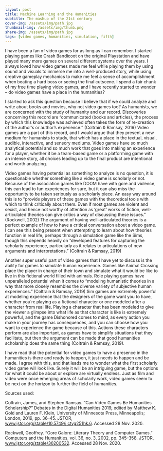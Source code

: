 ```yaml
---
layout: post
title: Machine Learning and the Humanities
subtitle: The mashup of the 21st century
cover-img: /assets/img/path.jpg
thumbnail-img: /assets/img/thumb.png
share-img: /assets/img/path.jpg
tags: [video games, humanities, simulation, fifth]
---
```


I have been a fan of video games for as long as I can remember. I started playing games like Crash Bandicoot on the original Playstation and have played many more games on several different systems over the years. I always loved how video games made me feel while playing them by using sound and visuals to immerse me into a well-produced story, while using creative gameplay mechanics to make me feel a sense of accomplishment when beating a hard boss or seeing the final cutscene. I spend a fair chunk of my free time playing video games, and I have recently started to wonder – do video games have a place in the humanities?

I started to ask this question because I believe that if we could analyze and write about books and movies, why not video games too? As humanists, we are concerned with the study of humanity and our record. Discoveries concerning this record are “communicated (books and articles), the process by which this knowledge was achieved often takes the form of re-creation of the author’s or author’s experience.” (Coltrain & Ramsay, 2019) Video games are a part of this record, and I would argue that they present a new medium for humanists to study, that which has a place in the textual, visual, audible, interactive, and sensory mediums. Video games have so much analytical potential and so much work that goes into making an experience for a player, whether it be a team-based game or a platforming game with an intense story, all choices leading up to the final product are intentional and worth analyzing. 

Video games having potential as something to analyze is no question, it is questionable whether something like a video game is scholarly or not. Because of the association games like DOOM have with gore and violence, this can lead to fun experiences for sure, but it can also miss the opportunity to be taken seriously as a scholarly piece. An easy way around this is to “provide players of these games with the theoretical tools with which to think critically about them. Even if most games are violent and sexist, and hence not worthy of attention as ‘great’ works of fiction, well-articulated theories can give critics a way of discussing these issues.” (Rockwell, 2002) The argument of having well-articulated theories is a perfect example of how to have a critical conversation about a video game. I can see this being present when attempting to learn about how theories function in real life, perhaps through a simulation game like the Sims, though this depends heavily on “developed features for capturing the scholarly experience, particularly as it relates to articulations of new arguments and interpretations.” (Coltrain & Ramsay, 2019)

Another super useful part of video games that I have yet to discuss is the ability for games to simulate human experience. Games like Animal Crossing place the player in charge of their town and simulate what it would be like to live in this fictional world filled with animals. Role playing games have unparalleled potential when it comes to “modeling humanistic theories in a way that more closely resembles the diverse variety of subjective human experiences.” (Coltrain & Ramsay, 2019) Sim games are extremely powerful at modeling experience that the designers of the game want you to have, whether you’re playing as a fictional character or one modeled after a character from real life. Playing a character that has been modeled to give the viewer a glimpse into what life as that character is like is extremely powerful, and the game Dishonored comes to mind, as every action you make in your journey has consequences, and you can choose how you want to experience the game because of this. Actions these characters perform are also important, as games have to simplify situations that they facilitate, but then the argument can be made that good humanities scholarship does the same thing (Coltrain & Ramsay, 2019).

I have read that the potential for video games to have a presence in the humanities is there and ready to happen, it just needs to happen and be made. I agree with this, and that leads me to wonder what the first scholarly video game will look like. Surely it will be an intriguing game, but the options for what it could be about or explore are virtually endless. Just as film and video were once emerging areas of scholarly work, video games seem to be next on the horizon to further the field of humanities. 




Sources used:

Coltrain, James, and Stephen Ramsay. “Can Video Games Be Humanities Scholarship?” Debates in the Digital Humanities 2019, edited by Matthew K. Gold and Lauren F. Klein, University of Minnesota Press, Minneapolis; London, 2019, pp. 36–45. JSTOR, www.jstor.org/stable/10.5749/j.ctvg251hk.6. Accessed 28 Nov. 2020.

Rockwell, Geoffrey. “Gore Galore: Literary Theory and Computer Games.” Computers and the Humanities, vol. 36, no. 3, 2002, pp. 345–358. JSTOR, www.jstor.org/stable/30200532. Accessed 28 Nov. 2020.
